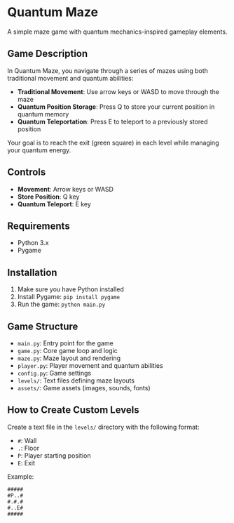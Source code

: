# Quantum Maze

A simple maze game with quantum mechanics-inspired gameplay elements.

## Game Description

In Quantum Maze, you navigate through a series of mazes using both traditional movement and quantum abilities:

- **Traditional Movement**: Use arrow keys or WASD to move through the maze
- **Quantum Position Storage**: Press Q to store your current position in quantum memory
- **Quantum Teleportation**: Press E to teleport to a previously stored position

Your goal is to reach the exit (green square) in each level while managing your quantum energy.

## Controls

- **Movement**: Arrow keys or WASD
- **Store Position**: Q key
- **Quantum Teleport**: E key

## Requirements

- Python 3.x
- Pygame

## Installation

1. Make sure you have Python installed
2. Install Pygame: `pip install pygame`
3. Run the game: `python main.py`

## Game Structure

- `main.py`: Entry point for the game
- `game.py`: Core game loop and logic
- `maze.py`: Maze layout and rendering
- `player.py`: Player movement and quantum abilities
- `config.py`: Game settings
- `levels/`: Text files defining maze layouts
- `assets/`: Game assets (images, sounds, fonts)

## How to Create Custom Levels

Create a text file in the `levels/` directory with the following format:
- `#`: Wall
- `.`: Floor
- `P`: Player starting position
- `E`: Exit

Example:
```
#####
#P..#
#.#.#
#..E#
#####
```
